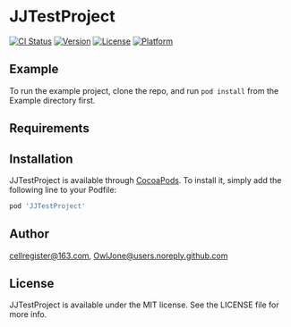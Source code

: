 # JJTestProject

[![CI Status](https://img.shields.io/travis/cellregister@163.com/JJTestProject.svg?style=flat)](https://travis-ci.org/cellregister@163.com/JJTestProject)
[![Version](https://img.shields.io/cocoapods/v/JJTestProject.svg?style=flat)](https://cocoapods.org/pods/JJTestProject)
[![License](https://img.shields.io/cocoapods/l/JJTestProject.svg?style=flat)](https://cocoapods.org/pods/JJTestProject)
[![Platform](https://img.shields.io/cocoapods/p/JJTestProject.svg?style=flat)](https://cocoapods.org/pods/JJTestProject)

## Example

To run the example project, clone the repo, and run `pod install` from the Example directory first.

## Requirements

## Installation

JJTestProject is available through [CocoaPods](https://cocoapods.org). To install
it, simply add the following line to your Podfile:

```ruby
pod 'JJTestProject'
```

## Author

cellregister@163.com, OwlJone@users.noreply.github.com

## License

JJTestProject is available under the MIT license. See the LICENSE file for more info.
